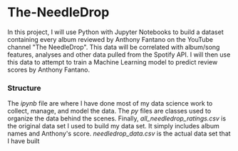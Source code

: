 # The-NeedleDrop
In this project, I will use Python with Jupyter Notebooks to build a dataset containing every album reviewed by Anthony Fantano on the YouTube channel "The NeedleDrop". This data will be correlated with album/song features, analyses and other data pulled from the Spotify API. I will then use this data to attempt to train a Machine Learning model to predict review scores by Anthony Fantano.

### Structure
The *ipynb* file are where I have done most of my data science work to collect, manage, and model the data.
The *py* files are classes used to organize the data behind the scenes.
Finally, *all_needledrop_ratings.csv* is the original data set I used to build my data set. It simply includes album names and Anthony's score.
*needledrop_data.csv* is the actual data set that I have built

